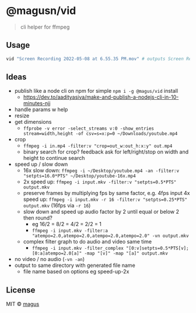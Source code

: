 # @magusn/vid

> cli helper for ffmpeg

## Usage

```sh
vid "Screen Recording 2022-05-08 at 6.55.35 PM.mov" # outputs Screen Recording 2022-05-08 at 6.55.35 PM.mp4 unchanged by default
```

## Ideas

- publish like a node cli on npm for simple `npm i -g @magus/vid` install
  - https://dev.to/aadityasiva/make-and-publish-a-nodejs-cli-in-10-minutes-njj
- handle params w help
- resize
- get dimensions
  - `ffprobe -v error -select_streams v:0 -show_entries stream=width,height -of csv=s=x:p=0 ~/Downloads/youtube.mp4`
- crop
  - `ffmpeg -i in.mp4 -filter:v "crop=out_w:out_h:x:y" out.mp4`
  - binary search for crop? feedback ask for left/right/stop on width and height to continue search
- speed up / slow down
  - 16x slow down: `ffmpeg -i ~/Desktop/youtube.mp4 -an -filter:v "setpts=16.0*PTS" ~/Desktop/youtube-16x.mp4`
  - 2x speed up: `ffmpeg -i input.mkv -filter:v "setpts=0.5*PTS" output.mkv`
  - preserve frames by multiplying fps by same factor, e.g. 4fps input 4x speed up: `ffmpeg -i input.mkv -r 16 -filter:v "setpts=0.25*PTS" output.mkv` (16fps via `-r 16`)
  - slow down and speed up audio factor by 2 until equal or below 2 then round?
    - eg 16/2 = 8/2 = 4/2 = 2/2 = 1
    - `ffmpeg -i input.mkv -filter:a "atempo=2.0,atempo=2.0,atempo=2.0,atempo=2.0" -vn output.mkv`
  - complex filter graph to do audio and video same time
    - `ffmpeg -i input.mkv -filter_complex "[0:v]setpts=0.5*PTS[v];[0:a]atempo=2.0[a]" -map "[v]" -map "[a]" output.mkv`
- no video / no audio (`-vn -an`)
- output to same directory with generated file name
  - file name based on options eg speed-up-2x


## License

MIT © [magus](https://github.com/magus)
